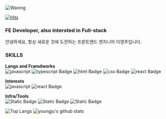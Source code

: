 ![Waving](https://capsule-render.vercel.app/api?type=waving&height=200&color=gradient&text=Hi,%20I'm%20Youngju&fontAlignY=35)

[![Hits](https://hits.seeyoufarm.com/api/count/incr/badge.svg?url=https%3A%2F%2Fgithub.com%2Fyoungjulee23%2Fhit-counter&count_bg=%23FFB9D4&title_bg=%23555555&icon=&icon_color=%23E7E7E7&title=%EB%B0%A9%EB%AC%B8%EC%9E%90%EC%88%98&edge_flat=false)](https://hits.seeyoufarm.com)

### FE Developer, also intersted in Full-stack
안녕하세요, 항상 새로운 것에 도전하는 프론트엔드 엔지니어 이영주입니다.

### SKILLS
**Langs and Framdworks**<br>
![javascript](https://img.shields.io/badge/javascript-F7DF1E?style=for-the-badge&logo=javascript&logoColor=white)
![typescript Badge](https://img.shields.io/badge/typescript-%233178C6?style=for-the-badge&logo=typescript&logoColor=white)
![html Badge](https://img.shields.io/badge/html-E34F26?style=for-the-badge&logo=html5&logoColor=white)
![css Badge](https://img.shields.io/badge/css-%231572B6?style=for-the-badge&logo=css3&logoColor=white)
![react Badge](https://img.shields.io/badge/react-61DAFB?style=for-the-badge&logo=react&logoColor=white)

**Interests**  
![javascript](https://img.shields.io/badge/javascript-F7DF1E?style=for-the-badge&logo=javascript&logoColor=white)
![react Badge](https://img.shields.io/badge/react-61DAFB?style=for-the-badge&logo=react&logoColor=white)

**Infra/Tools**  
![Static Badge](https://img.shields.io/badge/github-%23181717?style=for-the-badge&logo=github&logoColor=white)
![Static Badge](https://img.shields.io/badge/visual%20studio%20code-blue?style=for-the-badge&logoColor=white)
![Static Badge](https://img.shields.io/badge/sass-%23CC6699?style=for-the-badge&logo=sass&logoColor=white)

![Top Langs](https://github-readme-stats.vercel.app/api/top-langs/?username=youngjulee23&layout=compact)
![youngju's github stats](https://github-readme-stats.vercel.app/api?username=youngjulee23&show_icons=true&theme=dracula)
